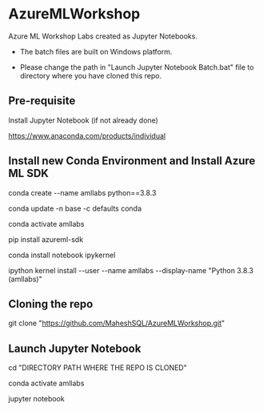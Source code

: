 # AzureMLWorkshop
Azure ML Workshop Labs created as Jupyter Notebooks.

- The batch files are built on Windows platform.

- Please change the path in "Launch Jupyter Notebook Batch.bat" file to directory where you have cloned this repo.

## Pre-requisite 

Install Jupyter Notebook (if not already done)

https://www.anaconda.com/products/individual

## Install new Conda Environment and Install Azure ML SDK

conda create --name amllabs python==3.8.3

conda update -n base -c defaults conda

conda activate amllabs

pip install azureml-sdk

conda install notebook ipykernel

ipython kernel install --user --name amllabs --display-name "Python 3.8.3 (amllabs)"

## Cloning the repo
git clone "https://github.com/MaheshSQL/AzureMLWorkshop.git"

## Launch Jupyter Notebook
cd "DIRECTORY PATH WHERE THE REPO IS CLONED"

conda activate amllabs

jupyter notebook
